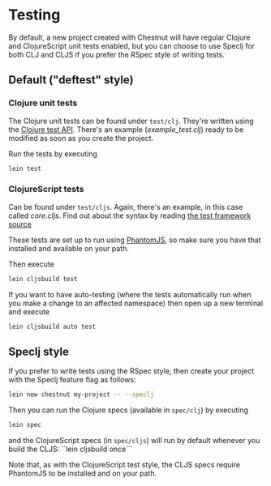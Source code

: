 # Testing

By default, a new project created with Chestnut will have regular Clojure and ClojureScript unit tests enabled,
but you can choose to use Speclj for both CLJ and CLJS if you prefer the RSpec style of writing tests.

## Default ("deftest" style)
### Clojure unit tests
The Clojure unit tests can be found under ```test/clj```.
They're written using the [Clojure test API]([clojure.test](https://clojure.github.io/clojure/clojure.test-api.html)).
There's an example (*example_test.clj*) ready to be modified as soon as you create the project.

Run  the tests by executing

```bash
lein test
```

### ClojureScript tests
Can be found under ```test/cljs```.
Again, there's an example, in this case called *core.cljs*. Find out about the syntax by reading [the test framework source](https://github.com/clojure/clojurescript/blob/master/src/cljs/cljs/test.cljs)

These tests are set up to run using [PhantomJS](http://phantomjs.org/), so make sure you have that
installed and available on your path.

Then execute

```bash
lein cljsbuild test
```

If you want to have auto-testing (where the tests automatically run when you make a change
to an affected namespace) then open up a new terminal and execute

```bash
lein cljsbuild auto test
```



## Speclj style
If you prefer to write tests using the RSpec style, then create your project with the Speclj feature flag as follows:

```bash
lein new chestnut my-project -- --speclj
```

Then you can run the Clojure specs (available in ```spec/clj```) by executing

```bash
lein spec
```

and the ClojureScript specs (in ```spec/cljs```) will run by default whenever you build the CLJS:
``lein cljsbuild once```

Note that, as with the ClojureScript test style, the CLJS specs require PhantomJS to be installed and on your path.
